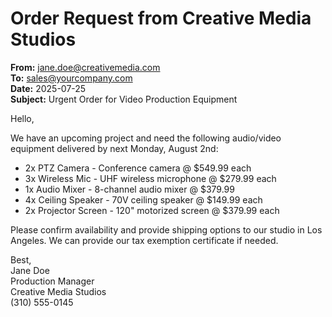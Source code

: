 # Order Request from Creative Media Studios

**From:** jane.doe@creativemedia.com  
**To:** sales@yourcompany.com  
**Date:** 2025-07-25  
**Subject:** Urgent Order for Video Production Equipment

Hello,

We have an upcoming project and need the following audio/video equipment delivered by next Monday, August 2nd:

- 2x PTZ Camera - Conference camera @ $549.99 each
- 3x Wireless Mic - UHF wireless microphone @ $279.99 each
- 1x Audio Mixer - 8-channel audio mixer @ $379.99
- 4x Ceiling Speaker - 70V ceiling speaker @ $149.99 each
- 2x Projector Screen - 120" motorized screen @ $379.99 each

Please confirm availability and provide shipping options to our studio in Los Angeles. We can provide our tax exemption certificate if needed.

Best,  
Jane Doe  
Production Manager  
Creative Media Studios  
(310) 555-0145

